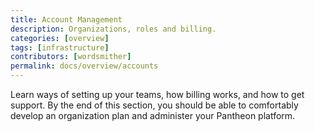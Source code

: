 ```yaml
---
title: Account Management
description: Organizations, roles and billing.
categories: [overview]
tags: [infrastructure]
contributors: [wordsmither]
permalink: docs/overview/accounts
---
```


Learn ways of setting up your teams, how billing works, and how to get support.  By the end of this section, you should be able to comfortably develop an organization plan and administer your Pantheon platform.


